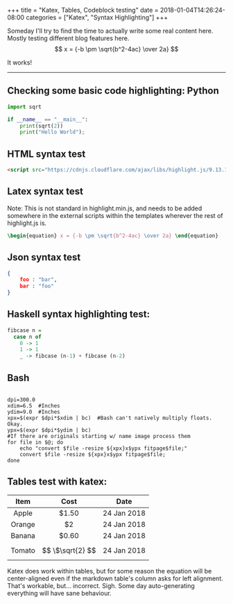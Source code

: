 +++
title = "Katex, Tables, Codeblock testing"
date = 2018-01-04T14:26:24-08:00
categories = ["Katex", "Syntax Highlighting"]
+++

Someday I'll try to find the time to actually write some real content here.  Mostly testing different blog features here.
$$ x = {-b \pm \sqrt{b^2-4ac} \over 2a} $$

It works!

<!--more-->
---------------------------------------

## Checking some basic code highlighting:  Python

```python
import sqrt

if __name__ == "__main__":
    print(sqrt(2))
    print("Hello World");
```

## HTML syntax test

```html
<script src="https://cdnjs.cloudflare.com/ajax/libs/highlight.js/9.13.1/languages/julia.min.js" integrity="sha256-DLro//cZeKoh2+YDxAxfvvEpSUByFKPpE9z9b9k6aIc=" crossorigin="anonymous"></script>
```

## Latex syntax test

Note:  This is not standard in highlight.min.js, and needs to be added somewhere in the external scripts within the templates wherever the rest of highlight.js is.

```tex
\begin{equation} x = {-b \pm \sqrt{b^2-4ac} \over 2a} \end{equation}
```

## Json syntax test

```json
{
    foo : "bar",
    bar : "foo"
}
```

## Haskell syntax highlighting test:

```haskell
fibcase n =
  case n of
    0 -> 1
    1 -> 1
    _ -> fibcase (n-1) + fibcase (n-2)
```
## Bash


```

dpi=300.0
xdim=6.5  #Inches
ydim=9.0  #Inches
xpx=$(expr $dpi*$xdim | bc)  #Bash can't natively multiply floats.  Okay.
ypx=$(expr $dpi*$ydim | bc)
#If there are originals starting w/ name image process them
for file in $@; do
    echo "convert $file -resize ${xpx}x$ypx fitpage$file;"
    convert $file -resize ${xpx}x$ypx fitpage$file;
done 
```


## Tables test with katex:

|  Item  | Cost   | Date   |
|:----------:|:------------:|:------------:|
| Apple | $1.50 | 24 Jan 2018 |
| Orange | $2 | 24 Jan 2018 |
| Banana | $0.60 | 24 Jan 2018 |
| Tomato | $$ \$\sqrt{2} $$ | 24 Jan 2018 |

Katex does work within tables, but for some reason the equation will be center-aligned even if the markdown table's column asks for left alignment.  That's workable, but... incorrect.  Sigh.  Some day auto-generating everything will have sane behaviour.

